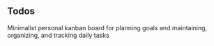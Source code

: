 ## Todos
Minimalist personal kanban board for planning goals and maintaining, organizing, and tracking daily tasks